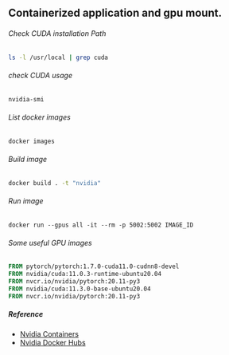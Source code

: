 ## Containerized application and gpu mount.



###### Check CUDA installation Path

```bash
ls -l /usr/local | grep cuda
```

###### check CUDA usage

```bash
nvidia-smi
```

###### List docker images

```bash
docker images
```

###### Build image

```bash
docker build . -t "nvidia"
```

###### Run image

```
docker run --gpus all -it --rm -p 5002:5002 IMAGE_ID
```



###### Some useful GPU images

```dockerfile
FROM pytorch/pytorch:1.7.0-cuda11.0-cudnn8-devel
FROM nvidia/cuda:11.0.3-runtime-ubuntu20.04
FROM nvcr.io/nvidia/pytorch:20.11-py3
FROM nvidia/cuda:11.3.0-base-ubuntu20.04
FROM nvcr.io/nvidia/pytorch:20.11-py3
```

##### Reference

- [Nvidia Containers](https://catalog.ngc.nvidia.com/orgs/nvidia/containers/pytorch)
- [Nvidia Docker Hubs](https://hub.docker.com/r/nvidia/cuda)

